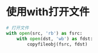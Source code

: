 # 使用with打开文件

```python
# 打开文件
with open(src, 'rb') as fsrc:
    with open(dst, 'wb') as fdst:
        copyfileobj(fsrc, fdst)
```
